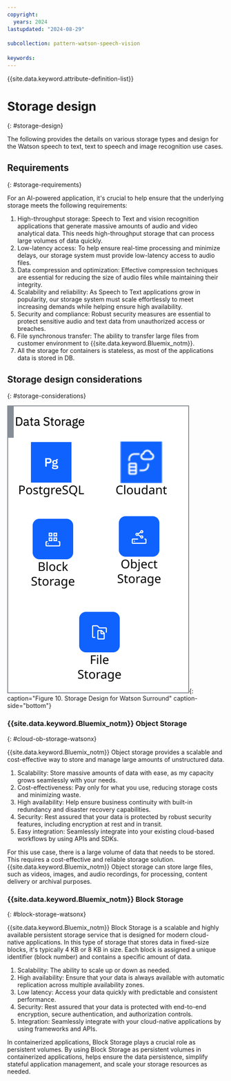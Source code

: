 ```yaml
---
copyright:
  years: 2024
lastupdated: "2024-08-29"

subcollection: pattern-watson-speech-vision

keywords:
---
```

{{site.data.keyword.attribute-definition-list}}

# Storage design

{: #storage-design}

The following provides the details on various storage types and design for the Watson speech to text, text to speech and image recognition use cases.

## Requirements

{: #storage-requirements}

For an AI-powered application, it's crucial to help ensure that the underlying storage meets the following requirements:

1. High-throughput storage: Speech to Text and vision recognition applications that generate massive amounts of audio and video analytical data. This needs high-throughput storage that can process large volumes of data quickly.
2. Low-latency access: To help ensure real-time processing and minimize delays, our storage system must provide low-latency access to audio files.
3. Data compression and optimization: Effective compression techniques are essential for reducing the size of audio files while maintaining their integrity.
4. Scalability and reliability: As Speech to Text applications grow in popularity, our storage system must scale effortlessly to meet increasing demands while helping ensure high availability.
5. Security and compliance: Robust security measures are essential to protect sensitive audio and text data from unauthorized access or breaches.
6. File synchronous transfer: The ability to transfer large files from customer environment to {{site.data.keyword.Bluemix_notm}}.
7. All the storage for containers is stateless, as most of the applications data is stored in DB.

## Storage design considerations
{: #storage-considerations}

![Storage design](image/watsonx-surround-pattern-storage.svg "Storage design"){: caption="Figure 10. Storage Design for Watson Surround" caption-side="bottom"}

### {{site.data.keyword.Bluemix_notm}} Object Storage
{: #cloud-ob-storage-watsonx}

{{site.data.keyword.Bluemix_notm}} Object storage provides a scalable and cost-effective way to store and manage large amounts of unstructured data.

1. Scalability: Store massive amounts of data with ease, as my capacity grows seamlessly with your needs.
2. Cost-effectiveness: Pay only for what you use, reducing storage costs and minimizing waste.
3. High availability: Help ensure business continuity with built-in redundancy and disaster recovery capabilities.
4. Security: Rest assured that your data is protected by robust security features, including encryption at rest and in transit.
5. Easy integration: Seamlessly integrate into your existing cloud-based workflows by using APIs and SDKs.

For this use case, there is a large volume of data that needs to be stored. This requires a cost-effective and reliable storage solution. {{site.data.keyword.Bluemix_notm}} Object storage can store large files, such as videos, images, and audio recordings, for processing, content delivery or archival purposes.

### {{site.data.keyword.Bluemix_notm}} Block Storage
{: #block-storage-watsonx}

{{site.data.keyword.Bluemix_notm}} Block Storage is a scalable and highly available persistent storage service that is designed for modern cloud-native applications. In this type of storage that stores data in fixed-size blocks, it's typically 4 KB or 8 KB in size. Each block is assigned a unique identifier (block number) and contains a specific amount of data.

1. Scalability: The ability to scale up or down as needed.
2. High availability: Ensure that your data is always available with automatic replication across multiple availability zones.
3. Low latency: Access your data quickly with predictable and consistent performance.
4. Security: Rest assured that your data is protected with end-to-end encryption, secure authentication, and authorization controls.
5. Integration: Seamlessly integrate with your cloud-native applications by using frameworks and APIs.

In containerized applications, Block Storage plays a crucial role as persistent volumes. By using Block Storage as persistent volumes in containerized applications, helps ensure the data persistence, simplify stateful application management, and scale your storage resources as needed.
